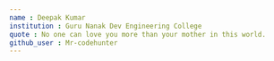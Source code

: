 ```yaml
---
name : Deepak Kumar
institution : Guru Nanak Dev Engineering College
quote : No one can love you more than your mother in this world.
github_user : Mr-codehunter
---
```

